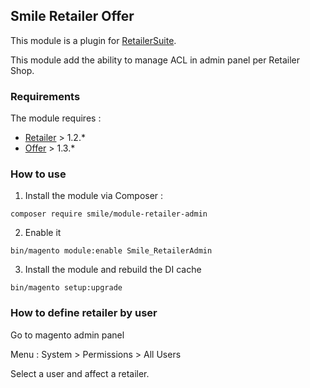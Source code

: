 ## Smile Retailer Offer 

This module is a plugin for [RetailerSuite](https://github.com/Smile-SA/elasticsuite-for-retailer).

This module add the ability to manage ACL in admin panel per Retailer Shop.

### Requirements

The module requires :

- [Retailer](https://github.com/Smile-SA/magento2-module-retailer) > 1.2.*
- [Offer](https://github.com/Smile-SA/magento2-module-offer) > 1.3.*

### How to use

1. Install the module via Composer :

``` composer require smile/module-retailer-admin ```

2. Enable it

``` bin/magento module:enable Smile_RetailerAdmin ```

3. Install the module and rebuild the DI cache

``` bin/magento setup:upgrade ```

### How to define retailer by user

Go to magento admin panel

Menu : System > Permissions > All Users

Select a user and affect a retailer.

